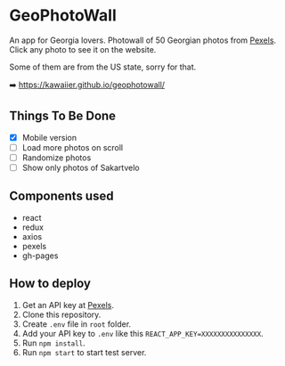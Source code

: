 # GeoPhotoWall
An app for Georgia lovers. Photowall of 50 Georgian photos from [Pexels](https://www.pexels.com/). Click any photo to see it on the website.

Some of them are from the US state, sorry for that.

➡️ https://kawaiier.github.io/geophotowall/

## Things To Be Done
- [X] Mobile version
- [ ] Load more photos on scroll
- [ ] Randomize photos
- [ ] Show only photos of Sakartvelo

## Components used
- react
- redux
- axios
- pexels
- gh-pages

## How to deploy
1. Get an API key at [Pexels](https://www.pexels.com/api/).
2. Clone this repository.
3. Create `.env` file in `root` folder.
4. Add your API key to `.env` like this `REACT_APP_KEY=XXXXXXXXXXXXXXX`.
5. Run `npm install`.
6. Run `npm start` to start test server.
